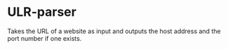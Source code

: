 # ULR-parser

Takes the URL of a website as input and outputs the host address and the port number if one exists.
